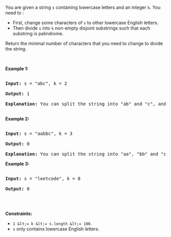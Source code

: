 You are given a string&nbsp;`` s `` containing lowercase letters and an integer `` k ``. You need to :

*   First, change some characters of `` s ``&nbsp;to other lowercase English letters.
*   Then divide `` s ``&nbsp;into `` k `` non-empty disjoint substrings such that each substring is palindrome.

Return the minimal number of characters that you need to change&nbsp;to divide the string.

&nbsp;

__Example 1:__

<pre>
<strong>Input:</strong> s = "abc", k = 2
<strong>Output:</strong> 1
<strong>Explanation:</strong>&nbsp;You can split the string into "ab" and "c", and change 1 character in "ab" to make it palindrome.
</pre>

__Example 2:__

<pre>
<strong>Input:</strong> s = "aabbc", k = 3
<strong>Output:</strong> 0
<strong>Explanation:</strong>&nbsp;You can split the string into "aa", "bb" and "c", all of them are palindrome.</pre>

__Example 3:__

<pre>
<strong>Input:</strong> s = "leetcode", k = 8
<strong>Output:</strong> 0
</pre>

&nbsp;

__Constraints:__

*   `` 1 &lt;= k &lt;= s.length &lt;= 100 ``.
*   `` s ``&nbsp;only contains lowercase English letters.